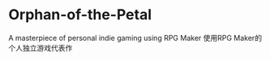 # Orphan-of-the-Petal
 A masterpiece of personal indie gaming using RPG Maker  使用RPG Maker的个人独立游戏代表作

